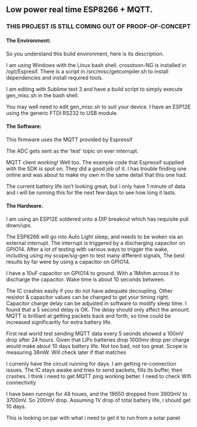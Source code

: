 ## Low power real time ESP8266 + MQTT.

### THIS PROJEST IS STILL COMING OUT OF PROOF-OF-CONCEPT


#### The Environment:
So you understand this build environment, here is its description.

I am using Windows with the Linux bash shell. crosstoon-NG is installed in /opt/Espresif.
There is a script in /src/misc/getcompiler.sh to install dependencies and install required tools.

I am editing with Sublime text 3 and have a build script to simply execute gen_misc.sh in the bash shell.

You may well need to edit gen_misc.sh to suit your device. I have an ESP12E using the generic FTDI RS232 to USB module.


#### The Software:
This firmware uses the MQTT provided by Espressif

The ADC gets sent as the 'test' topic on ever interrupt.

MQTT client working! Well too.
The example code that Espressif supplied with the SDK is spot on. They did a good job of it.
I has trouble finding one online and was about to make my own in the same detail that this one had.

The current battery life isn't looking great, but i only have 1 minute of data and i will be running this for the next few days to see how long it lasts.

#### The Hardware.
I am using an ESP12E soldered onto a DIP breakout which has requisite pull down/ups.

The ESP8266 will go into Auto Light sleep, and needs to be woken via an external interrupt.
The interrupt is triggered by a discharging capacitor on GPIO14.
After a lot of testing with various ways to trigger the wake, including using my scope/sig-gen to test many different signals,
The best results by far were by using a capacitor on GPIO14.

I have a 10uF capacitor on GPIO14 to ground. With a 1Mohm across it to discharge the capacitor.
Wake time is about 10 seconds between.

The IC crashes easily if you do not have adequate decoupling.
Other resistor & capacitor values can be changed to get your timing right.
Capacitor charge delay can be adjusted in software to modify sleep time.
I found that a 5 second delay is OK. The delay should only affect the amount.
MQTT is brilliant at getting packets back and forth, so time could be increased significantly for extra battery life.

First real world test sending MQTT data every 5 seonds showed a 100mV drop after 24 hours.
Given that LiPo batteries drop 1000mv drop per charge would make about 10 days battery life.
Not too bad, not too great.
Scope is measuring 38mW. Will check later if that matches


I currenly have the circuit running for days.
I am getting re-connection issues. The IC stays awake and tries to send packets, fills its buffer, then crashes.
I think i need to get MQTT ping working better.
I need to check Wifi connectivity

I have been runnign for 48 houes, and the 18650 dropped from 3900mV to 3700mV.
So 200mV drop. Assuming 1V drop of total battery life, i should get 10 days.

This is looking on par with what i need to get it to run from a solar panel